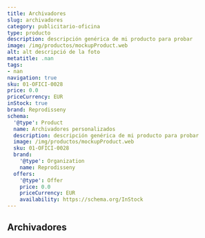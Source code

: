 ```yaml
---
title: Archivadores
slug: archivadores
category: publicitario-oficina
type: producto
description: descripción genérica de mi producto para probar
image: /img/productos/mockupProduct.web
alt: alt descripció de la foto
metatitle: .nan
tags:
- nan
navigation: true
sku: 01-OFICI-0028
price: 0.0
priceCurrency: EUR
inStock: true
brand: Reprodisseny
schema:
  '@type': Product
  name: Archivadores personalizados
  description: descripción genérica de mi producto para probar
  image: /img/productos/mockupProduct.web
  sku: 01-OFICI-0028
  brand:
    '@type': Organization
    name: Reprodisseny
  offers:
    '@type': Offer
    price: 0.0
    priceCurrency: EUR
    availability: https://schema.org/InStock
---
```


## Archivadores

